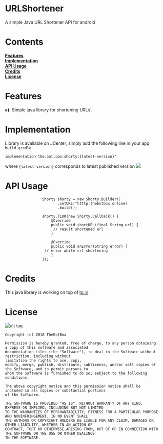 # URLShortener
A simple Java URL Shortener API for android  

#  Contents 
**[Features](#features)**  
**[Implementation](#implementation)**   
**[API Usage](#api-usage)**  
**[Credits](#credits)**    
**[License](#license)**    

# Features  
**a).** Simple java library for shortening URLs'.  

# Implementation 
Library is available on JCenter, simply add the following line in your app `build.gradle` 
```
implementation'the.bot.box:shorty:{latest-version}'
```  
where `{latest-version}` corresponds to latest published version <a href='https://bintray.com/boxbotbarry/maven/shorty/_latestVersion'><img src='https://api.bintray.com/packages/boxbotbarry/maven/shorty/images/download.svg'></a>

# API Usage  
```
                 Shorty shorty = new Shorty.Builder()
                        .setURL("htttp:thebotbox.online)
                        .build();
                        
                 shorty.TLDR(new Shorty.Callback() {
                     @Override
                     public void shortURL(final String url) {
                      // result shortened url 
                     }

                     @Override
                     public void onError(String error) {
                  // error while url shortening 
                     }
                 });        
``` 
#  Credits  
This java library is working on top of [to.ly](https://to.ly)


#   License  
![alt tag](https://img.shields.io/github/license/mashape/apistatus.svg)  
```
Copyright (c) 2018 TheBotBox

Permission is hereby granted, free of charge, to any person obtaining a copy of this software and associated 
documentation files (the "Software"), to deal in the Software without restriction, including without
limitation the rights to use, copy, 
modify, merge, publish, distribute, sublicense, and/or sell copies of the Software, and to permit persons to 
whom the Software is furnished to do so, subject to the following conditions:

The above copyright notice and this permission notice shall be included in all copies or substantial portions 
of the Software.

THE SOFTWARE IS PROVIDED "AS IS", WITHOUT WARRANTY OF ANY KIND, EXPRESS OR IMPLIED, INCLUDING BUT NOT LIMITED 
TO THE WARRANTIES OF MERCHANTABILITY, FITNESS FOR A PARTICULAR PURPOSE AND NONINFRINGEMENT. IN NO EVENT SHALL 
THE AUTHORS OR COPYRIGHT HOLDERS BE LIABLE FOR ANY CLAIM, DAMAGES OR OTHER LIABILITY, WHETHER IN AN ACTION OF 
CONTRACT, TORT OR OTHERWISE,ARISING FROM, OUT OF OR IN CONNECTION WITH THE SOFTWARE OR THE USE OR OTHER DEALINGS 
IN THE SOFTWARE.
```




